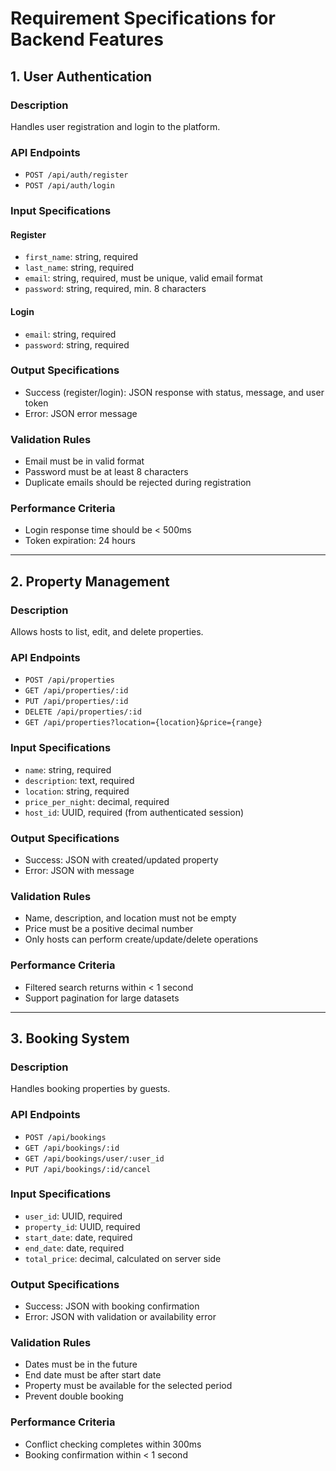 
# Requirement Specifications for Backend Features

## 1. User Authentication

### Description
Handles user registration and login to the platform.

### API Endpoints
- `POST /api/auth/register`
- `POST /api/auth/login`

### Input Specifications
#### Register
- `first_name`: string, required
- `last_name`: string, required
- `email`: string, required, must be unique, valid email format
- `password`: string, required, min. 8 characters

#### Login
- `email`: string, required
- `password`: string, required

### Output Specifications
- Success (register/login): JSON response with status, message, and user token
- Error: JSON error message

### Validation Rules
- Email must be in valid format
- Password must be at least 8 characters
- Duplicate emails should be rejected during registration

### Performance Criteria
- Login response time should be < 500ms
- Token expiration: 24 hours

---

## 2. Property Management

### Description
Allows hosts to list, edit, and delete properties.

### API Endpoints
- `POST /api/properties`
- `GET /api/properties/:id`
- `PUT /api/properties/:id`
- `DELETE /api/properties/:id`
- `GET /api/properties?location={location}&price={range}`

### Input Specifications
- `name`: string, required
- `description`: text, required
- `location`: string, required
- `price_per_night`: decimal, required
- `host_id`: UUID, required (from authenticated session)

### Output Specifications
- Success: JSON with created/updated property
- Error: JSON with message

### Validation Rules
- Name, description, and location must not be empty
- Price must be a positive decimal number
- Only hosts can perform create/update/delete operations

### Performance Criteria
- Filtered search returns within < 1 second
- Support pagination for large datasets

---

## 3. Booking System

### Description
Handles booking properties by guests.

### API Endpoints
- `POST /api/bookings`
- `GET /api/bookings/:id`
- `GET /api/bookings/user/:user_id`
- `PUT /api/bookings/:id/cancel`

### Input Specifications
- `user_id`: UUID, required
- `property_id`: UUID, required
- `start_date`: date, required
- `end_date`: date, required
- `total_price`: decimal, calculated on server side

### Output Specifications
- Success: JSON with booking confirmation
- Error: JSON with validation or availability error

### Validation Rules
- Dates must be in the future
- End date must be after start date
- Property must be available for the selected period
- Prevent double booking

### Performance Criteria
- Conflict checking completes within 300ms
- Booking confirmation within < 1 second
